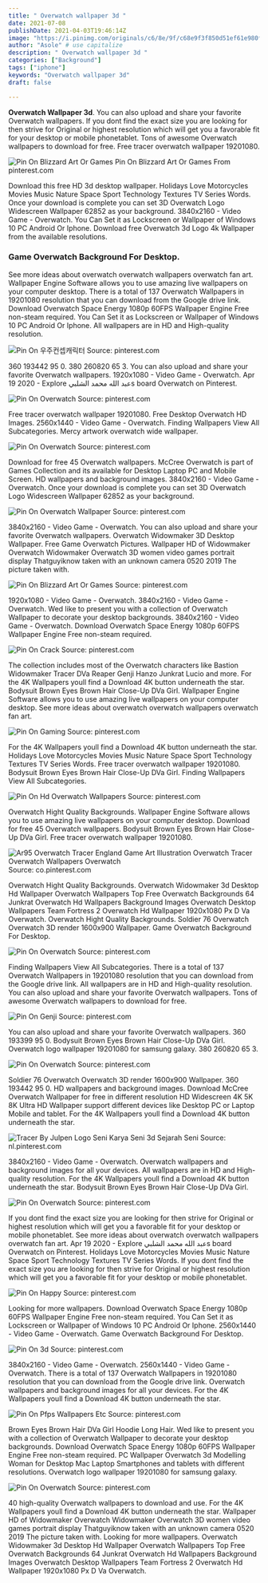 ```yaml
---
title: " Overwatch wallpaper 3d "
date: 2021-07-08
publishDate: 2021-04-03T19:46:14Z
image: "https://i.pinimg.com/originals/c6/8e/9f/c68e9f3f850d51ef61e980f266ac7f0d.png"
author: "Asole" # use capitalize
description: " Overwatch wallpaper 3d "
categories: ["Background"]
tags: ["iphone"]
keywords: "Overwatch wallpaper 3d"
draft: false

---
```



**Overwatch Wallpaper 3d**. You can also upload and share your favorite Overwatch wallpapers. If you dont find the exact size you are looking for then strive for Original or highest resolution which will get you a favorable fit for your desktop or mobile phonetablet. Tons of awesome Overwatch wallpapers to download for free. Free tracer overwatch wallpaper 19201080.

![Pin On Blizzard Art Or Games](https://i.pinimg.com/originals/42/64/ea/4264ea7b382ca5d3e5afa277c3591e09.jpg "Pin On Blizzard Art Or Games")
Pin On Blizzard Art Or Games From pinterest.com


Download this free HD 3d desktop wallpaper. Holidays Love Motorcycles Movies Music Nature Space Sport Technology Textures TV Series Words. Once your download is complete you can set 3D Overwatch Logo Widescreen Wallpaper 62852 as your background. 3840x2160 - Video Game - Overwatch. You Can Set it as Lockscreen or Wallpaper of Windows 10 PC Android Or Iphone. Download free Overwatch 3d Logo 4k Wallpaper from the available resolutions.

### Game Overwatch Background For Desktop.

See more ideas about overwatch overwatch wallpapers overwatch fan art. Wallpaper Engine Software allows you to use amazing live wallpapers on your computer desktop. There is a total of 137 Overwatch Wallpapers in 19201080 resolution that you can download from the Google drive link. Download Overwatch Space Energy 1080p 60FPS Wallpaper Engine Free non-steam required. You Can Set it as Lockscreen or Wallpaper of Windows 10 PC Android Or Iphone. All wallpapers are in HD and High-quality resolution.


![Pin On 우주컨셉캐릭터](https://i.pinimg.com/originals/44/93/11/449311c2da2c163432b069eabb642820.jpg "Pin On 우주컨셉캐릭터")
Source: pinterest.com

360 193442 95 0. 380 260820 65 3. You can also upload and share your favorite Overwatch wallpapers. 1920x1080 - Video Game - Overwatch. Apr 19 2020 - Explore عبد الله محمد الشلبيs board Overwatch on Pinterest.

![Pin On Overwatch](https://i.pinimg.com/originals/c2/b6/26/c2b626b5a86e8170b633c703a3c68cbf.jpg "Pin On Overwatch")
Source: pinterest.com

Free tracer overwatch wallpaper 19201080. Free Desktop Overwatch HD Images. 2560x1440 - Video Game - Overwatch. Finding Wallpapers View All Subcategories. Mercy artwork overwatch wide wallpaper.

![Pin On Overwatch](https://i.pinimg.com/474x/80/25/54/8025546f836019f8dcb26eb37bf9085a.jpg "Pin On Overwatch")
Source: pinterest.com

Download for free 45 Overwatch wallpapers. McCree Overwatch is part of Games Collection and its available for Desktop Laptop PC and Mobile Screen. HD wallpapers and background images. 3840x2160 - Video Game - Overwatch. Once your download is complete you can set 3D Overwatch Logo Widescreen Wallpaper 62852 as your background.

![Pin On Overwatch Wallpaper](https://i.pinimg.com/originals/73/9c/1e/739c1e806f969607c4f5d8593defb974.jpg "Pin On Overwatch Wallpaper")
Source: pinterest.com

3840x2160 - Video Game - Overwatch. You can also upload and share your favorite Overwatch wallpapers. Overwatch Widowmaker 3D Desktop Wallpaper. Free Game Overwatch Pictures. Wallpaper HD of Widowmaker Overwatch Widowmaker Overwatch 3D women video games portrait display Thatguyiknow taken with an unknown camera 0520 2019 The picture taken with.

![Pin On Blizzard Art Or Games](https://i.pinimg.com/originals/42/64/ea/4264ea7b382ca5d3e5afa277c3591e09.jpg "Pin On Blizzard Art Or Games")
Source: pinterest.com

1920x1080 - Video Game - Overwatch. 3840x2160 - Video Game - Overwatch. Wed like to present you with a collection of Overwatch Wallpaper to decorate your desktop backgrounds. 3840x2160 - Video Game - Overwatch. Download Overwatch Space Energy 1080p 60FPS Wallpaper Engine Free non-steam required.

![Pin On Crack](https://i.pinimg.com/originals/16/6b/8a/166b8acfa59ec294b6437cbc1556e0f1.jpg "Pin On Crack")
Source: pinterest.com

The collection includes most of the Overwatch characters like Bastion Widowmaker Tracer DVa Reaper Genji Hanzo Junkrat Lucio and more. For the 4K Wallpapers youll find a Download 4K button underneath the star. Bodysuit Brown Eyes Brown Hair Close-Up DVa Girl. Wallpaper Engine Software allows you to use amazing live wallpapers on your computer desktop. See more ideas about overwatch overwatch wallpapers overwatch fan art.

![Pin On Gaming](https://i.pinimg.com/736x/c6/50/c9/c650c98a2564343a9a9741b558be727a.jpg "Pin On Gaming")
Source: pinterest.com

For the 4K Wallpapers youll find a Download 4K button underneath the star. Holidays Love Motorcycles Movies Music Nature Space Sport Technology Textures TV Series Words. Free tracer overwatch wallpaper 19201080. Bodysuit Brown Eyes Brown Hair Close-Up DVa Girl. Finding Wallpapers View All Subcategories.

![Pin On Hd Overwatch Wallpapers](https://i.pinimg.com/originals/3d/1f/bf/3d1fbff055974429a57280a7a4349756.jpg "Pin On Hd Overwatch Wallpapers")
Source: pinterest.com

Overwatch Hight Quality Backgrounds. Wallpaper Engine Software allows you to use amazing live wallpapers on your computer desktop. Download for free 45 Overwatch wallpapers. Bodysuit Brown Eyes Brown Hair Close-Up DVa Girl. Free tracer overwatch wallpaper 19201080.

![Ar95 Overwatch Tracer England Game Art Illustration Overwatch Tracer Overwatch Wallpapers Overwatch](https://i.pinimg.com/originals/6f/ba/c1/6fbac1d775c2faa04a474d320b05a3bd.jpg "Ar95 Overwatch Tracer England Game Art Illustration Overwatch Tracer Overwatch Wallpapers Overwatch")
Source: co.pinterest.com

Overwatch Hight Quality Backgrounds. Overwatch Widowmaker 3d Desktop Hd Wallpaper Overwatch Wallpapers Top Free Overwatch Backgrounds 64 Junkrat Overwatch Hd Wallpapers Background Images Overwatch Desktop Wallpapers Team Fortress 2 Overwatch Hd Wallpaper 1920x1080 Px D Va Overwatch. Overwatch Hight Quality Backgrounds. Soldier 76 Overwatch Overwatch 3D render 1600x900 Wallpaper. Game Overwatch Background For Desktop.

![Pin On Overwatch](https://i.pinimg.com/originals/f4/73/18/f473185fd55c3b2e00787eda65873f45.jpg "Pin On Overwatch")
Source: pinterest.com

Finding Wallpapers View All Subcategories. There is a total of 137 Overwatch Wallpapers in 19201080 resolution that you can download from the Google drive link. All wallpapers are in HD and High-quality resolution. You can also upload and share your favorite Overwatch wallpapers. Tons of awesome Overwatch wallpapers to download for free.

![Pin On Genji](https://i.pinimg.com/736x/51/3d/3e/513d3ead4662bd806448aa7a09c6bb4f.jpg "Pin On Genji")
Source: pinterest.com

You can also upload and share your favorite Overwatch wallpapers. 360 193399 95 0. Bodysuit Brown Eyes Brown Hair Close-Up DVa Girl. Overwatch logo wallpaper 19201080 for samsung galaxy. 380 260820 65 3.

![Pin On Overwatch](https://i.pinimg.com/originals/16/de/12/16de122dcbc4e6c929a41fe3de9e6308.jpg "Pin On Overwatch")
Source: pinterest.com

Soldier 76 Overwatch Overwatch 3D render 1600x900 Wallpaper. 360 193442 95 0. HD wallpapers and background images. Download McCree Overwatch Wallpaper for free in different resolution HD Widescreen 4K 5K 8K Ultra HD Wallpaper support different devices like Desktop PC or Laptop Mobile and tablet. For the 4K Wallpapers youll find a Download 4K button underneath the star.

![Tracer By Julpen Logo Seni Karya Seni 3d Sejarah Seni](https://i.pinimg.com/originals/70/d9/6e/70d96e05cda0ad5f493f9a4c3f74cca7.png "Tracer By Julpen Logo Seni Karya Seni 3d Sejarah Seni")
Source: nl.pinterest.com

3840x2160 - Video Game - Overwatch. Overwatch wallpapers and background images for all your devices. All wallpapers are in HD and High-quality resolution. For the 4K Wallpapers youll find a Download 4K button underneath the star. Bodysuit Brown Eyes Brown Hair Close-Up DVa Girl.

![Pin On Overwatch](https://i.pinimg.com/originals/60/eb/f7/60ebf7539ae635534956570b7087975f.png "Pin On Overwatch")
Source: pinterest.com

If you dont find the exact size you are looking for then strive for Original or highest resolution which will get you a favorable fit for your desktop or mobile phonetablet. See more ideas about overwatch overwatch wallpapers overwatch fan art. Apr 19 2020 - Explore عبد الله محمد الشلبيs board Overwatch on Pinterest. Holidays Love Motorcycles Movies Music Nature Space Sport Technology Textures TV Series Words. If you dont find the exact size you are looking for then strive for Original or highest resolution which will get you a favorable fit for your desktop or mobile phonetablet.

![Pin On Happy](https://i.pinimg.com/564x/d9/d2/a7/d9d2a7c58a6edfacbf0142597b686055.jpg "Pin On Happy")
Source: pinterest.com

Looking for more wallpapers. Download Overwatch Space Energy 1080p 60FPS Wallpaper Engine Free non-steam required. You Can Set it as Lockscreen or Wallpaper of Windows 10 PC Android Or Iphone. 2560x1440 - Video Game - Overwatch. Game Overwatch Background For Desktop.

![Pin On 3d](https://i.pinimg.com/originals/77/fa/3a/77fa3a5e33476f4e3b654a112dbf9d83.jpg "Pin On 3d")
Source: pinterest.com

3840x2160 - Video Game - Overwatch. 2560x1440 - Video Game - Overwatch. There is a total of 137 Overwatch Wallpapers in 19201080 resolution that you can download from the Google drive link. Overwatch wallpapers and background images for all your devices. For the 4K Wallpapers youll find a Download 4K button underneath the star.

![Pin On Pfps Wallpapers Etc](https://i.pinimg.com/originals/ee/d4/f5/eed4f5e3f730d6eaf712aa2a9bd0920a.jpg "Pin On Pfps Wallpapers Etc")
Source: pinterest.com

Brown Eyes Brown Hair DVa Girl Hoodie Long Hair. Wed like to present you with a collection of Overwatch Wallpaper to decorate your desktop backgrounds. Download Overwatch Space Energy 1080p 60FPS Wallpaper Engine Free non-steam required. PC Wallpaper Overwatch 3d Modelling Woman for Desktop Mac Laptop Smartphones and tablets with different resolutions. Overwatch logo wallpaper 19201080 for samsung galaxy.

![Pin On Overwatch](https://i.pinimg.com/originals/c6/8e/9f/c68e9f3f850d51ef61e980f266ac7f0d.png "Pin On Overwatch")
Source: pinterest.com

40 high-quality Overwatch wallpapers to download and use. For the 4K Wallpapers youll find a Download 4K button underneath the star. Wallpaper HD of Widowmaker Overwatch Widowmaker Overwatch 3D women video games portrait display Thatguyiknow taken with an unknown camera 0520 2019 The picture taken with. Looking for more wallpapers. Overwatch Widowmaker 3d Desktop Hd Wallpaper Overwatch Wallpapers Top Free Overwatch Backgrounds 64 Junkrat Overwatch Hd Wallpapers Background Images Overwatch Desktop Wallpapers Team Fortress 2 Overwatch Hd Wallpaper 1920x1080 Px D Va Overwatch.

